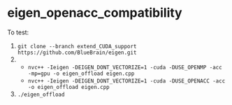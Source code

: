 # eigen_openacc_compatibility

To test:

1. `git clone --branch extend_CUDA_support https://github.com/BlueBrain/eigen.git`
2. - `nvc++ -Ieigen -DEIGEN_DONT_VECTORIZE=1 -cuda -DUSE_OPENMP -acc -mp=gpu -o eigen_offload eigen.cpp`
   - `nvc++ -Ieigen -DEIGEN_DONT_VECTORIZE=1 -cuda -DUSE_OPENACC -acc -o eigen_offload eigen.cpp`
3. `./eigen_offload`

